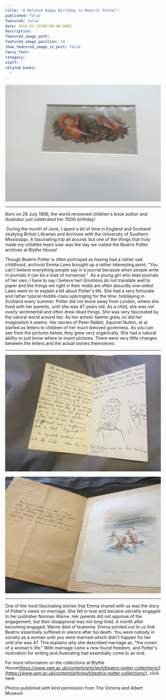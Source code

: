 ```yaml
---
title: 'A Belated Happy Birthday to Beatrix Potter!'
published: false
featured: false
date: 2016-01-15T09:00:00.000Z
description:
featured_image_path:
featured_image_position: 50
show_featured_image_in_post: false
fancy_font:
category:
staff:
related_books:
  -
---
```



![](/uploads/versions/i1---x----656-492x---.jpg)

--------

Born on 28 July 1866, the world renowned children's book author and illustrator just celebrated her 150th birthday!&nbsp;

&nbsp;During the month of June, I spent a bit of time in England and Scotland studying British Libraries and Archives with the University of Southern Mississippi. A fascinating trip all around, but one of the things that truly made my childlike heart soar was the day we visited the Beatrix Potter archives at Blythe House!

Though Beatrix Potter is often portrayed as having had a rather sad childhood, archivist Emma Laws brought up a rather interesting point, "You can't believe everything people say in a journal because when people write in journals it can be a load of nonsense." &nbsp;As a young girl who kept journals of her own, I have to say I believe her! Emotions do not translate well to paper and the things we right in their midst are often absurdly one-sided. Laws went on to explain a bit about Potter's life. She had a very fortunate and rather typical middle-class upbringing for the time, holidaying in Scotland every summer. Potter did not move away from London, where she lived with her parents, until she was 47 years old. As a child, she was not overly sentimental and often drew dead things. She was very fascinated by the natural world around her. As her artistic talents grew, so did her imagination it seems. Her stories of Peter Rabbit, Squirrel Nutkin, et al. started as letters to children of her much beloved governess. As you can see from the pictures below, they grew very organically. She had a natural ability to just know where to insert pictures. There were very little changes between the letters and the actual stories themselves.

----

![](/uploads/versions/i3---x----656-492x---.jpg)

![](/uploads/versions/i2---x----656-492x---.jpg)

------

One of the most fascinating stories that Emma shared with us was the story of Potter's views on marriage. She fell in love and became secretly engaged to her publisher Norman Warne. Her parents did not approve of the engagement, but their disapproval was not long lived. A month after becoming engaged, Warne died of leukemia. Emma pointed out to us that Beatrix essentially suffered in silence after his death. You were nobody in society as a woman until you were married–which didn't happen for her until she was 47. This explains why she described marriage as, "the crown of a woman's life." With marriage came a new found freedom, and Potter's motivation for writing and illustrating had essentially come to an end.

For more information on the collections at Blythe House[https://www.vam.ac.uk/content/articles/t/beatrix-potter-collections/](https://www.vam.ac.uk/content/articles/t/beatrix-potter-collections/), click here

Photos published with kind permission from The Victoria and Albert Museum